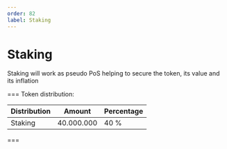 ```yaml
---
order: 82
label: Staking
---
```

# Staking

Staking will work as pseudo PoS helping to secure the token, its value and its inflation

=== Token distribution:

Distribution       | Amount       | Percentage
---                | ---          | ---
Staking            | 40.000.000   | 40 %
===
